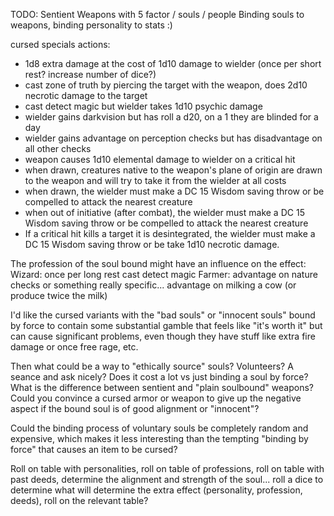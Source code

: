 

TODO: Sentient Weapons with 5 factor / souls / people
Binding souls to weapons, binding personality to stats :)

cursed specials actions:
- 1d8 extra damage at the cost of 1d10 damage to wielder (once per short rest? increase number of dice?)
- cast zone of truth by piercing the target with the weapon, does 2d10 necrotic damage to the target
- cast detect magic but wielder takes 1d10 psychic damage
- wielder gains darkvision but has roll a d20, on a 1 they are blinded for a day
- wielder gains advantage on perception checks but has disadvantage on all other checks
- weapon causes 1d10 elemental damage to wielder on a critical hit
- when drawn, creatures native to the weapon's plane of origin are drawn to the weapon and will try to take it from the wielder at all costs
- when drawn, the wielder must make a DC 15 Wisdom saving throw or be compelled to attack the nearest creature
- when out of initiative (after combat), the wielder must make a DC 15 Wisdom saving throw or be compelled to attack the nearest creature
- If a critical hit kills a target it is desintegrated, the wielder must make a DC 15 Wisdom saving throw or be take 1d10 necrotic damage.


The profession of the soul bound might have an influence on the effect:
Wizard: once per long rest cast detect magic
Farmer: advantage on nature checks or something really specific... advantage on milking a cow (or produce twice the milk)

I'd like the cursed variants with the "bad souls" or "innocent souls" bound by force to contain some substantial gamble that feels like "it's worth it" but can cause significant problems, even though they have stuff like extra fire damage or once free rage, etc.

Then what could be a way to "ethically source" souls? Volunteers? A seance and ask nicely? Does it cost a lot vs just binding a soul by force? What is the difference between sentient and "plain soulbound" weapons? Could you convince a cursed armor or weapon to give up the negative aspect if the bound soul is  of good alignment or "innocent"?

Could the binding process of voluntary souls be completely random and expensive, which makes it less interesting than the tempting "binding by force" that causes an item to be cursed?

Roll on table with personalities, roll on table of professions, roll on table with past deeds, determine the alignment and strength of the soul... roll a dice to determine what will determine the extra effect (personality, profession, deeds), roll on the relevant table?